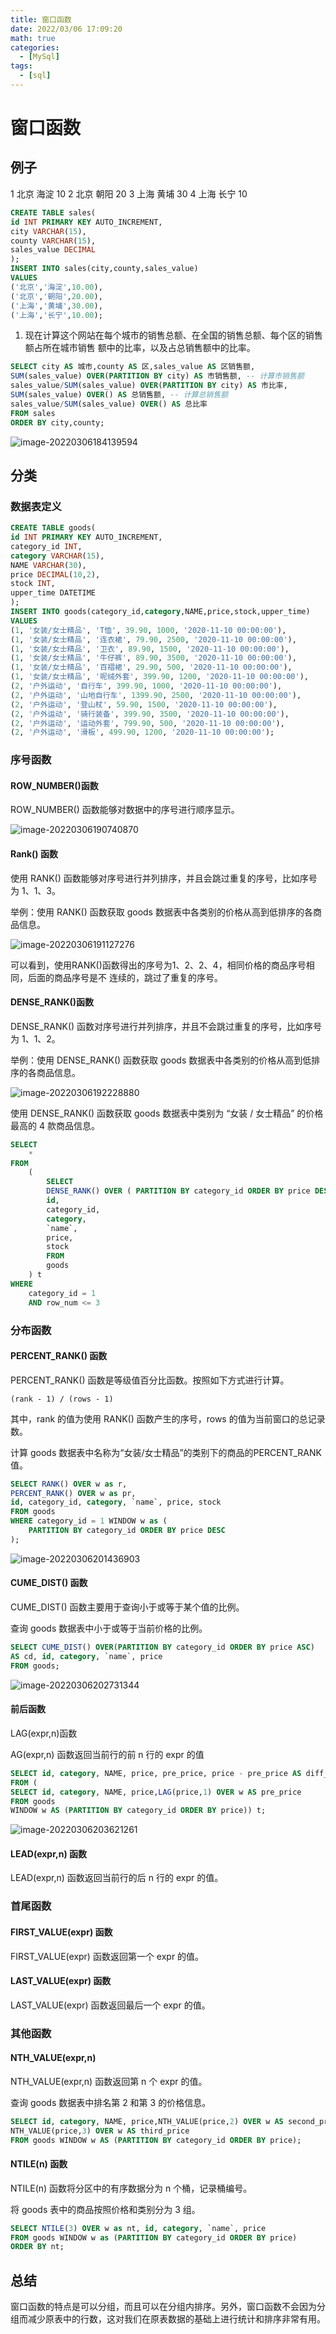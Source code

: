 ```yaml
---
title: 窗口函数
date: 2022/03/06 17:09:20
math: true
categories:
  - [MySql]
tags:
  - [sql]
---
```

# 窗口函数

## 例子

1	北京	海淀	10
2	北京	朝阳	20
3	上海	黄埔	30
4	上海	长宁	10

```sql
CREATE TABLE sales(
id INT PRIMARY KEY AUTO_INCREMENT,
city VARCHAR(15),
county VARCHAR(15),
sales_value DECIMAL
);
INSERT INTO sales(city,county,sales_value) 
VALUES
('北京','海淀',10.00),
('北京','朝阳',20.00),
('上海','黄埔',30.00),
('上海','长宁',10.00);
```

1. 现在计算这个网站在每个城市的销售总额、在全国的销售总额、每个区的销售额占所在城市销售 额中的比率，以及占总销售额中的比率。

```sql
SELECT city AS 城市,county AS 区,sales_value AS 区销售额,
SUM(sales_value) OVER(PARTITION BY city) AS 市销售额, -- 计算市销售额
sales_value/SUM(sales_value) OVER(PARTITION BY city) AS 市比率,
SUM(sales_value) OVER() AS 总销售额, -- 计算总销售额
sales_value/SUM(sales_value) OVER() AS 总比率
FROM sales
ORDER BY city,county;
```

 ![image-20220306184139594](https://fastly.jsdelivr.net/gh/xiaou66/picture@master/image/1646570662136image-20220306184139594.png)

## 分类

### 数据表定义

```sql
CREATE TABLE goods(
id INT PRIMARY KEY AUTO_INCREMENT,
category_id INT,
category VARCHAR(15),
NAME VARCHAR(30),
price DECIMAL(10,2),
stock INT,
upper_time DATETIME
);
INSERT INTO goods(category_id,category,NAME,price,stock,upper_time)
VALUES
(1, '女装/女士精品', 'T恤', 39.90, 1000, '2020-11-10 00:00:00'),
(1, '女装/女士精品', '连衣裙', 79.90, 2500, '2020-11-10 00:00:00'),
(1, '女装/女士精品', '卫衣', 89.90, 1500, '2020-11-10 00:00:00'),
(1, '女装/女士精品', '牛仔裤', 89.90, 3500, '2020-11-10 00:00:00'),
(1, '女装/女士精品', '百褶裙', 29.90, 500, '2020-11-10 00:00:00'),
(1, '女装/女士精品', '呢绒外套', 399.90, 1200, '2020-11-10 00:00:00'),
(2, '户外运动', '自行车', 399.90, 1000, '2020-11-10 00:00:00'),
(2, '户外运动', '山地自行车', 1399.90, 2500, '2020-11-10 00:00:00'),
(2, '户外运动', '登山杖', 59.90, 1500, '2020-11-10 00:00:00'),
(2, '户外运动', '骑行装备', 399.90, 3500, '2020-11-10 00:00:00'),
(2, '户外运动', '运动外套', 799.90, 500, '2020-11-10 00:00:00'),
(2, '户外运动', '滑板', 499.90, 1200, '2020-11-10 00:00:00');
```

### 序号函数

#### ROW_NUMBER()函数

ROW_NUMBER() 函数能够对数据中的序号进行顺序显示。

 ![image-20220306190740870](https://fastly.jsdelivr.net/gh/xiaou66/picture@master/image/1646570667140image-20220306190740870.png)

#### Rank() 函数

使用 RANK() 函数能够对序号进行并列排序，并且会跳过重复的序号，比如序号为 1、1、3。 

举例：使用 RANK() 函数获取 goods 数据表中各类别的价格从高到低排序的各商品信息。

 ![image-20220306191127276](https://fastly.jsdelivr.net/gh/xiaou66/picture@master/image/1646570670139image-20220306191127276.png)

可以看到，使用RANK()函数得出的序号为1、2、2、4，相同价格的商品序号相同，后面的商品序号是不 连续的，跳过了重复的序号。

#### DENSE_RANK()函数

DENSE_RANK() 函数对序号进行并列排序，并且不会跳过重复的序号，比如序号为 1、1、2。

举例：使用 DENSE_RANK() 函数获取 goods 数据表中各类别的价格从高到低排序的各商品信息。

 ![image-20220306192228880](https://fastly.jsdelivr.net/gh/xiaou66/picture@master/image/1646570673145image-20220306192228880.png)

使用 DENSE_RANK() 函数获取 goods 数据表中类别为 “女装 / 女士精品” 的价格最高的 4 款商品信息。

```sql
SELECT
	* 
FROM
	(
        SELECT
        DENSE_RANK() OVER ( PARTITION BY category_id ORDER BY price DESC ) AS row_num,
        id,
        category_id,
        category,
        `name`,
        price,
        stock 
        FROM
        goods 
    ) t 
WHERE
	category_id = 1 
	AND row_num <= 3
```

###  分布函数

#### PERCENT_RANK() 函数

PERCENT_RANK() 函数是等级值百分比函数。按照如下方式进行计算。

```
(rank - 1) / (rows - 1)
```

其中，rank 的值为使用 RANK() 函数产生的序号，rows 的值为当前窗口的总记录数。

计算 goods 数据表中名称为“女装/女士精品”的类别下的商品的PERCENT_RANK值。

```sql
SELECT RANK() OVER w as r,
PERCENT_RANK() OVER w as pr,
id, category_id, category, `name`, price, stock
FROM goods
WHERE category_id = 1 WINDOW w as (
	PARTITION BY category_id ORDER BY price DESC
);
```

 ![image-20220306201436903](https://fastly.jsdelivr.net/gh/xiaou66/picture@master/image/1646570680157image-20220306201436903.png)

#### CUME_DIST() 函数

CUME_DIST() 函数主要用于查询小于或等于某个值的比例。

查询 goods 数据表中小于或等于当前价格的比例。

```sql
SELECT CUME_DIST() OVER(PARTITION BY category_id ORDER BY price ASC)
AS cd, id, category, `name`, price
FROM goods;
```

 ![image-20220306202731344](https://fastly.jsdelivr.net/gh/xiaou66/picture@master/image/1646570683144image-20220306202731344.png)

####  前后函数

LAG(expr,n)函数

AG(expr,n) 函数返回当前行的前 n 行的 expr 的值

```sql
SELECT id, category, NAME, price, pre_price, price - pre_price AS diff_price
FROM (
SELECT id, category, NAME, price,LAG(price,1) OVER w AS pre_price
FROM goods
WINDOW w AS (PARTITION BY category_id ORDER BY price)) t;
```

 ![image-20220306203621261](https://fastly.jsdelivr.net/gh/xiaou66/picture@master/image/1646570688131image-20220306203621261.png)

#### LEAD(expr,n) 函数

LEAD(expr,n) 函数返回当前行的后 n 行的 expr 的值。

### 首尾函数

#### FIRST_VALUE(expr) 函数

FIRST_VALUE(expr) 函数返回第一个 expr 的值。

#### LAST_VALUE(expr) 函数

LAST_VALUE(expr) 函数返回最后一个 expr 的值。

### 其他函数

#### NTH_VALUE(expr,n)

NTH_VALUE(expr,n) 函数返回第 n 个 expr 的值。

查询 goods 数据表中排名第 2 和第 3 的价格信息。

```sql
SELECT id, category, NAME, price,NTH_VALUE(price,2) OVER w AS second_price,
NTH_VALUE(price,3) OVER w AS third_price
FROM goods WINDOW w AS (PARTITION BY category_id ORDER BY price);
```

#### NTILE(n) 函数

NTILE(n) 函数将分区中的有序数据分为 n 个桶，记录桶编号。

将 goods 表中的商品按照价格和类别分为 3 组。

```sql
SELECT NTILE(3) OVER w as nt, id, category, `name`, price
FROM goods WINDOW w as (PARTITION BY category_id ORDER BY price)
ORDER BY nt;
```

## 总结

窗口函数的特点是可以分组，而且可以在分组内排序。另外，窗口函数不会因为分组而减少原表中的行数，这对我们在原表数据的基础上进行统计和排序非常有用。